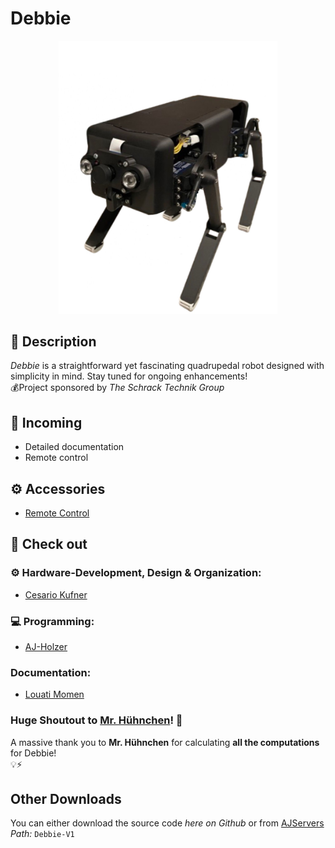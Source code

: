 # **Debbie**

<p align="center">
  <img src="./index.png" width="350">
</p>

## 📜 **Description**
_Debbie_ is a straightforward yet fascinating quadrupedal robot designed with simplicity in mind. Stay tuned for ongoing enhancements!<br>
💰Project sponsored by _The Schrack Technik Group_

## 📝 Incoming
- Detailed documentation
- Remote control

## ⚙️ Accessories
- [Remote Control](https://github.com/AJ-Holzer/Debbie-V1---Keyboard)

## 👀 Check out
### ⚙ Hardware-Development, Design & Organization:
- [Cesario Kufner](https://github.com/ckfnr)
### 💻 Programming:
- [AJ-Holzer](https://github.com/AJ-Holzer)
### Documentation:
- [Louati Momen](https://github.com/louatimomen)
### Huge Shoutout to [Mr. Hühnchen](https://github.com/MrHuehnchen)! 🎉
A massive thank you to __Mr. Hühnchen__ for calculating __all the computations__ for Debbie!<br>
💡⚡

## Other Downloads
You can either download the source code _here on Github_ or from [AJServers](https://downloads.ajservers.site)<br>
_Path:_ `Debbie-V1`
